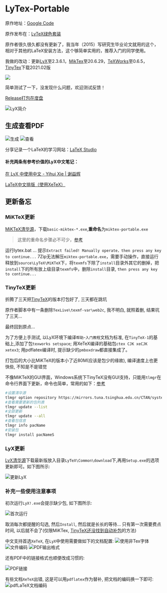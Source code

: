 # LyTex-Portable

原作地址：[Google Code](https://code.google.com/archive/p/lytex/) 

原作发布在：[LyTeX绿色套装](http://bbs.ctex.org/forum.php?mod=viewthread&tid=46857)

原作者很久很久都没有更新了，我当年（2015）写研究生毕业论文就用的这个，相对于其他的LaTeX安装方法，这个够简单实用的，推荐入门的同学使用。

我做的改动：更新[LyX](https://mirrors.tuna.tsinghua.edu.cn/lyx/bin/)至2.3.6.1，[MikTex](https://mirrors.tuna.tsinghua.edu.cn/ctan/systems/win32/miktex/setup/)至20.6.29，[TeXWorks](https://github.com/TeXworks/texworks/releases)至0.6.5，[TinyTex](https://github.com/yihui/tinytex-releases)下载2021.02版

![](./manual/images/lyx.png)

简单测试了一下，没发现什么问题，欢迎测试反馈！

[Release打包在度盘](https://pan.baidu.com/s/1c37Tgf2)

![LyX简介](./manual/images/lyx2.png)

## 生成查看PDF

![生成](./manual/images/pdf1.png)
![查看](./manual/images/pdf2.png)

分享记录一个LaTeX的学习网站：[LaTeX Studio](http://wenda.latexstudio.net/)

#### 补充两条有参考价值的LyX中文笔记：

[在 LyX 中使用中文 - Yihui Xie | 谢益辉](https://yihui.name/cn/2011/05/write-chinese-in-lyx/)

[LaTeX中文排版（使用XeTeX）](http://linux-wiki.cn/wiki/zh-hans/LaTeX中文排版（使用XeTeX）)

## 更新备忘

### MiKTeX更新

[MiKTeX清华源](https://mirrors.tuna.tsinghua.edu.cn/CTAN/systems/win32/miktex/setup/windows-x86/)，下载`basic-miktex-*.exe`,**重命名**为`miktex-portable.exe` 

> 这里的重命名步骤必不可少，[参考](https://miktex.org/howto/portable-edition)

运行lytex.bat ... 
提示`Extract failed! Manually operate，then press any key to continue...`
7Zip无法解压`miktex-portable.exe`，需要手动操作，直接运行释放到`source\LyTeX\MiKTeX`下，将`texmfs`下除了`install`目录外其它的删掉，把`install`下的所有放上级目录`texmfs`中，删除`install`目录, `then press any key to continue...`

### TinyTeX更新

折腾了三天把[TinyTeX](https://github.com/yihui/tinytex)的版本打包好了, 三天都在跳坑

原作者脚本中有一条删除`TexLive\texmf-var\web2c`, 我不明白, 就照着删, 结果坑了三天...

最终回到原点...

为了方便上手测试, 以LyX环境下编译`帮助`-`入门教程`文档为标准, 
在`TinyTeX-1`的基础上,添加了包`texworks setspace`; 
用XeTeX编译的基础包`ctex CJK xeCJK xetex3`;
用pdflatex编译时, 提示缺少的`pmboxdraw`都直接集成了。

打包后的大小比MiKTeX的版本小了近80M(应该是包少的缘故), 编译速度上也更快些, 不知是不是错觉

不像MiKTeX的GUI界面，Windows系统下TinyTeX没有GUI支持，只能用`tlmgr`在命令行界面下更新，命令也简单，常用的如下：[参考](https://www.tug.org/texlive/doc/tlmgr.html#update-option...-pkg)

```bash
#设置清华源
tlmgr option repository https://mirrors.tuna.tsinghua.edu.cn/CTAN/systems/texlive/tlnet
#查看需要更新的包列表
tlmgr update --list
#全部更新
tlmgr update --all
#查看包信息
tlmgr info pacName
#安装包
tlmgr install pacNameS
```

### LyX更新

[LyX清华源](https://mirrors.tuna.tsinghua.edu.cn/lyx/bin/)下载最新版放入目录`LyTeX\Common\download`下,再用`Setup.exe`的选项更新即可。如下图所示:

![更新LyX](./manual/images/lyx-up.png)

### 补充一些使用注意事项

初次运行`LyX!.exe`会提示缺少包, 如下图所示:

![首次运行](./manual/images/lyx_init.png)

取消每次都提醒的勾选, 然后`Install`, 然后就是长长的等待... 只有第一次需要费点时间, 以后就不会了(仅限MiKTex, [TinyTeX还没找到自动补包](https://tex.stackexchange.com/questions/110501/auto-package-download-for-texlive)的方法)

中文支持首选`XeTeX`, 在`LyX`中使用需要做如下的文档配置:
![使用非Tex字体](./manual/images/lyx_xetex-1.png)
![文件编码](./manual/images/lyx_xetex-2.png)
![PDF输出格式](./manual/images/lyx_xetex-3.png)

还有PDF中的链接格式也顺便改成习惯的:

![PDF链接](./manual/images/pdf-link.png)

有些文档`XeTeX`出错, 这是可以用`pdflatex`作为替补, 把文档的编码换一下即可:
![pdfLaTeX文档编码](./manual/images/lyx_pdflatex.png)

